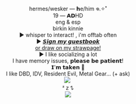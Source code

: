 </div> <div align="center"> hermes/wesker — 𝗵e/him 𖦹.✧˚</div>
</div> <div align="center"> 19 — 𝗔𝗗HD</div>
</div> <div align="center"> eng & esp</div>
</div> <div align="center"> birkin kinnie</div>
</div> <div align="center"> ► whisper to interact! , i'm offtab often </div>
</div>
<div align="center">
    ► <a href="https://xerosene.123guestbook.com/">𝙎𝙞𝙜𝙣 𝙢𝙮 𝙜𝙪𝙚𝙨𝙩𝙗𝙤𝙤𝙠</a>
</div>
<div align="center">
     <a href="https://xerosene.straw.page/drawmesmth">or draw on my strawpage!</a>
</div>
</div> <div align="center"> ► I like socializing a lot </div>
</div> <div align="center"> I have memory issues, 𝗽𝗹𝗲𝗮𝘀𝗲 𝗯𝗲 𝗽𝗮𝘁𝗶𝗲𝗻𝘁! </div>
</div> <div align="center"> 𝗜'𝗺 𝘁𝗮𝗸𝗲𝗻 🙏 </div>
</div> <div align="center"> I like DBD, IDV, Resident Evil, Metal Gear... (+ ask) </div>
<div align="center">
	<img src="https://github.com/xerosene/xerosene/assets/132354142/ebfbd1d9-ef27-4422-b76f-89d776966110">
‎</div> <div align="center">ᶻ 𝗓 𐰁  </div>
<div align="center">
	<img src="https://github.com/xerosene/zero/assets/132354142/d7a99ab2-b785-48af-9742-70290d26b5b0">
